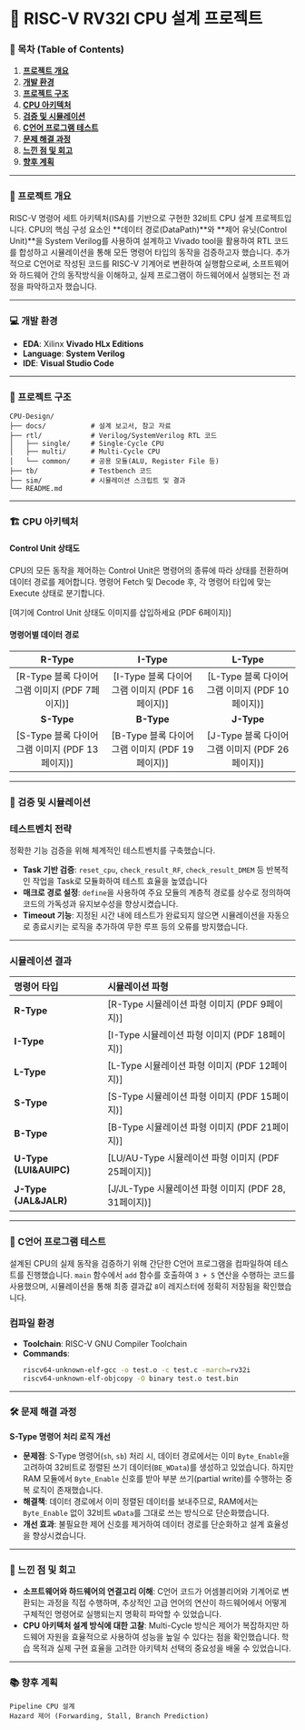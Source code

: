# 📌 RISC-V RV32I CPU 설계 프로젝트

### 📜 목차 (Table of Contents)

1.  [**프로젝트 개요**](#-프로젝트-개요)
2.  [**개발 환경**](#-개발-환경)
3.  [**프로젝트 구조**](#-프로젝트-구조)
4.  [**CPU 아키텍처**](#-cpu-아키텍처)
5.  [**검증 및 시뮬레이션**](#-검증-및-시뮬레이션)
6.  [**C언어 프로그램 테스트**](#-c언어-프로그램-테스트)
7.  [**문제 해결 과정**](#-문제-해결-과정)
8.  [**느낀 점 및 회고**](#-느낀-점-및-회고)
9.  [**향후 계획**](#-향후-계획)

---

### 🎯 프로젝트 개요

RISC-V 명령어 세트 아키텍처(ISA)를 기반으로 구현한 32비트 CPU 설계 프로젝트입니다. CPU의 핵심 구성 요소인 **데이터 경로(DataPath)**와 **제어 유닛(Control Unit)**을 System Verilog를 사용하여 설계하고 Vivado tool을 활용하여 RTL 코드를 합성하고 시뮬레이션을 통해 모든 명령어 타입의 동작을 검증하고자 했습니다. 추가적으로 C언어로 작성된 코드를 RISC-V 기계어로 변환하여 실행함으로써, 소프트웨어와 하드웨어 간의 동작방식을 이해하고, 실제 프로그램이 하드웨어에서 실행되는 전 과정을 파악하고자 했습니다.

---

### 💻 개발 환경

- **EDA**: Xilinx **Vivado HLx Editions**
- **Language**: **System Verilog**
- **IDE**: **Visual Studio Code**

---

### 📂 프로젝트 구조
```
CPU-Design/
├── docs/           # 설계 보고서, 참고 자료
├── rtl/            # Verilog/SystemVerilog RTL 코드
│   ├── single/     # Single-Cycle CPU
│   ├── multi/      # Multi-Cycle CPU
│   └── common/     # 공용 모듈(ALU, Register File 등)
├── tb/             # Testbench 코드
├── sim/            # 시뮬레이션 스크립트 및 결과
└── README.md
```

---

### 🏗️ CPU 아키텍처

#### Control Unit 상태도

CPU의 모든 동작을 제어하는 Control Unit은 명령어의 종류에 따라 상태를 전환하며 데이터 경로를 제어합니다. 명령어 Fetch 및 Decode 후, 각 명령어 타입에 맞는 Execute 상태로 분기합니다.

[여기에 Control Unit 상태도 이미지를 삽입하세요 (PDF 6페이지)]

#### 명령어별 데이터 경로

| **R-Type** | **I-Type** | **L-Type** |
| :------------------------------------------------------: | :-------------------------------------------------------: | :-------------------------------------------------------: |
| [R-Type 블록 다이어그램 이미지 (PDF 7페이지)] | [I-Type 블록 다이어그램 이미지 (PDF 16페이지)] | [L-Type 블록 다이어그램 이미지 (PDF 10페이지)] |
| **S-Type** | **B-Type** | **J-Type** |
| [S-Type 블록 다이어그램 이미지 (PDF 13페이지)] | [B-Type 블록 다이어그램 이미지 (PDF 19페이지)] | [J-Type 블록 다이어그램 이미지 (PDF 26페이지)] |

---

### 🔬 검증 및 시뮬레이션

### 테스트벤치 전략
정확한 기능 검증을 위해 체계적인 테스트벤치를 구축했습니다.
* **Task 기반 검증**: `reset_cpu`, `check_result_RF`, `check_result_DMEM` 등 반복적인 작업을 Task로 모듈화하여 테스트 효율을 높였습니다
* **매크로 경로 설정**: `define`을 사용하여 주요 모듈의 계층적 경로를 상수로 정의하여 코드의 가독성과 유지보수성을 향상시켰습니다.
* **Timeout 기능**: 지정된 시간 내에 테스트가 완료되지 않으면 시뮬레이션을 자동으로 종료시키는 로직을 추가하여 무한 루프 등의 오류를 방지했습니다.

---

### 시뮬레이션 결과

| 명령어 타입           | 시뮬레이션 파형                                      |
| :-------------------- | :--------------------------------------------------- |
| **R-Type** | [R-Type 시뮬레이션 파형 이미지 (PDF 9페이지)]      |
| **I-Type** | [I-Type 시뮬레이션 파형 이미지 (PDF 18페이지)]     |
| **L-Type** | [L-Type 시뮬레이션 파형 이미지 (PDF 12페이지)]     |
| **S-Type** | [S-Type 시뮬레이션 파형 이미지 (PDF 15페이지)]     |
| **B-Type** | [B-Type 시뮬레이션 파형 이미지 (PDF 21페이지)]     |
| **U-Type (LUI&AUIPC)** | [LU/AU-Type 시뮬레이션 파형 이미지 (PDF 25페이지)] |
| **J-Type (JAL&JALR)** | [J/JL-Type 시뮬레이션 파형 이미지 (PDF 28, 31페이지)] |

---

### 🔄 C언어 프로그램 테스트

설계된 CPU의 실제 동작을 검증하기 위해 간단한 C언어 프로그램을 컴파일하여 테스트를 진행했습니다. `main` 함수에서 `add` 함수를 호출하여 `3 + 5` 연산을 수행하는 코드를 사용했으며, 시뮬레이션을 통해 최종 결과값 `8`이 레지스터에 정확히 저장됨을 확인했습니다.

### 컴파일 환경
-   **Toolchain**: RISC-V GNU Compiler Toolchain
-   **Commands**:
    ```bash
    riscv64-unknown-elf-gcc -o test.o -c test.c -march=rv32i
    riscv64-unknown-elf-objcopy -O binary test.o test.bin
    ```
---

### 🛠️ 문제 해결 과정

**S-Type 명령어 처리 로직 개선**

- **문제점**: S-Type 명령어(`sh`, `sb`) 처리 시, 데이터 경로에서는 이미 `Byte_Enable`을 고려하여 32비트로 정렬된 쓰기 데이터(`BE_WData`)를 생성하고 있었습니다. 하지만 RAM 모듈에서 `Byte_Enable` 신호를 받아 부분 쓰기(partial write)를 수행하는 중복 로직이 존재했습니다.
- **해결책**: 데이터 경로에서 이미 정렬된 데이터를 보내주므로, RAM에서는 `Byte_Enable` 없이 32비트 `wData`를 그대로 쓰는 방식으로 단순화했습니다.
- **개선 효과**: 불필요한 제어 신호를 제거하여 데이터 경로를 단순화하고 설계 효율성을 향상시켰습니다.

---

### 🧠 느낀 점 및 회고

- **소프트웨어와 하드웨어의 연결고리 이해**: C언어 코드가 어셈블리어와 기계어로 변환되는 과정을 직접 수행하며, 추상적인 고급 언어의 연산이 하드웨어에서 어떻게 구체적인 명령어로 실행되는지 명확히 파악할 수 있었습니다.
- **CPU 아키텍처 설계 방식에 대한 고찰**: Multi-Cycle 방식은 제어가 복잡하지만 하드웨어 자원을 효율적으로 사용하여 성능을 높일 수 있다는 점을 확인했습니다. 학습 목적과 실제 구현 효율을 고려한 아키텍처 선택의 중요성을 배울 수 있었습니다.

---

### 📚 향후 계획

```
Pipeline CPU 설계
Hazard 제어 (Forwarding, Stall, Branch Prediction)
```